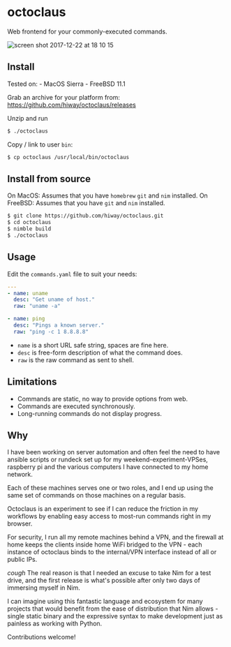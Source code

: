 # octoclaus

Web frontend for your commonly-executed commands.

![screen shot 2017-12-22 at 18 10 15](https://user-images.githubusercontent.com/23116/34298361-674e5964-e743-11e7-92df-fb67af6a5596.png)

## Install

Tested on:
    - MacOS Sierra
    - FreeBSD 11.1

Grab an archive for your platform from:
https://github.com/hiway/octoclaus/releases

Unzip and run

```bash
$ ./octoclaus
```

Copy / link to user `bin`:

```bash
$ cp octoclaus /usr/local/bin/octoclaus
```

## Install from source

On MacOS: Assumes that you have `homebrew` `git` and `nim` installed.
On FreeBSD: Assumes that you have `git` and `nim` installed.

```bash
$ git clone https://github.com/hiway/octoclaus.git
$ cd octoclaus
$ nimble build
$ ./octoclaus
```

## Usage

Edit the `commands.yaml` file to suit your needs:

```yaml
---
- name: uname
  desc: "Get uname of host."
  raw: "uname -a"

- name: ping
  desc: "Pings a known server."
  raw: "ping -c 1 8.8.8.8"
```

- `name` is a short URL safe string, spaces are fine here.
- `desc` is free-form description of what the command does.
- `raw` is the raw command as sent to shell.

## Limitations

- Commands are static, no way to provide options from web.
- Commands are executed synchronously.
- Long-running commands do not display progress.

## Why

I have been working on server automation and often feel
the need to have ansible scripts or rundeck set up for my
weekend-experiment-VPSes, raspberry pi and the various
computers I have connected to my home network.

Each of these machines serves one or two roles, and I
end up using the same set of commands on those machines
on a regular basis.

Octoclaus is an experiment to see if I can reduce the
friction in my workflows by enabling easy access to
most-run commands right in my browser.

For security, I run all my remote machines behind a VPN,
and the firewall at home keeps the clients inside home
WiFi bridged to the VPN - each instance of octoclaus binds
to the internal/VPN interface instead of all or public IPs.

*cough* The real reason is that I needed an excuse to take
Nim for a test drive, and the first release is what's
possible after only two days of immersing myself in Nim.

I can imagine using this fantastic language and ecosystem
for many projects that would benefit from the ease of
distribution that Nim allows - single static binary and
the expressive syntax to make development just as painless
as working with Python.

Contributions welcome!
